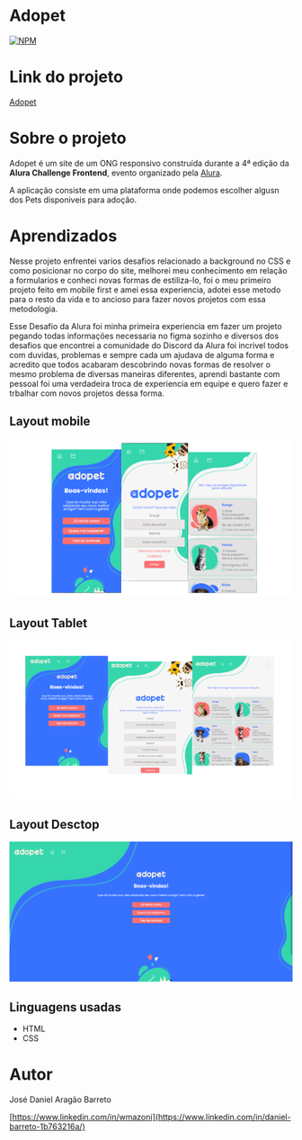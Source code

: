 # Adopet 
[![NPM](https://img.shields.io/npm/l/react)](https://github.com/DanielBarret0/adopet/blob/main/LICENSE)

# Link do projeto

[Adopet](https://danielbarret0.github.io/adopet/)

# Sobre o projeto

Adopet é um site de um ONG responsivo construída durante a 4ª edição da **Alura Challenge Frontend**, evento organizado pela [Alura](https://www.alura.com.br/).

A aplicação consiste em uma plataforma onde podemos escolher algusn dos Pets disponiveis para adoção.

# Aprendizados

Nesse projeto enfrentei varios desafios relacionado a background no CSS e como posicionar no corpo do site, melhorei meu conhecimento em relação a formularios e conheci novas formas de estiliza-lo, foi o meu primeiro projeto feito em mobile first e amei essa experiencia, adotei esse metodo para o resto da vida e to ancioso para fazer novos projetos com essa metodologia.

Esse Desafio da Alura foi minha primeira experiencia em fazer um projeto pegando todas informações necessaria no figma sozinho e diversos dos desafios que encontrei a comunidade do Discord da Alura foi incrivel todos com duvidas, problemas e sempre cada um ajudava de alguma forma e acredito que todos acabaram descobrindo novas formas de resolver o mesmo problema de diversas maneiras diferentes, aprendi bastante com pessoal foi uma verdadeira troca de experiencia em equipe e quero fazer e trbalhar com novos projetos dessa forma.

## Layout mobile 
![Mobile 1](https://github.com/DanielBarret0/adopet/blob/main/prints/mobile-1.png)

## Layout Tablet
![tablet 1](https://github.com/DanielBarret0/adopet/blob/main/prints/tablet-1.png)

## Layout Desctop
![desktop 1](https://github.com/DanielBarret0/adopet/blob/main/prints/desktop-1.png)

## Linguagens usadas
- HTML
- CSS

# Autor

José Daniel Aragão Barreto

[https://www.linkedin.com/in/wmazoni](https://www.linkedin.com/in/daniel-barreto-1b763216a/)
